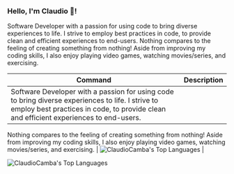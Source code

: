 ### Hello, I'm Claudio 👋!  

Software Developer with a passion for using code to bring diverse experiences to life. I strive to employ best practices in code, to provide clean and efficient experiences to end-users. Nothing compares to the feeling of creating something from nothing! Aside from improving my coding skills, I also enjoy playing video games, watching movies/series, and exercising.

| Command | Description |
| --- | --- |
| Software Developer with a passion for using code to bring diverse experiences to life.  I strive to employ best practices in code, to provide clean and efficient experiences to end-users. 
Nothing compares to the feeling of creating something from nothing! Aside from improving my coding skills, 
I also enjoy playing video games, watching movies/series, and exercising. | ![ClaudioCamba's Top Languages](https://github-readme-stats.vercel.app/api/top-langs/?username=ClaudioCamba&theme=vision-friendly-dark&show_icons=true&hide_border=true&layout=compact) |


![ClaudioCamba's Top Languages](https://github-readme-stats.vercel.app/api/top-langs/?username=ClaudioCamba&theme=vision-friendly-dark&show_icons=true&hide_border=true&layout=compact)




<!--
**ClaudioCamba/ClaudioCamba** is a ✨ _special_ ✨ repository because its `README.md` (this file) appears on your GitHub profile.

Here are some ideas to get you started:

- 🔭 I’m currently working on ...
- 🌱 I’m currently learning ...
- 👯 I’m looking to collaborate on ...
- 🤔 I’m looking for help with ...
- 💬 Ask me about ...
- 📫 How to reach me: ...
- 😄 Pronouns: ...
- ⚡ Fun fact: ...
-->
